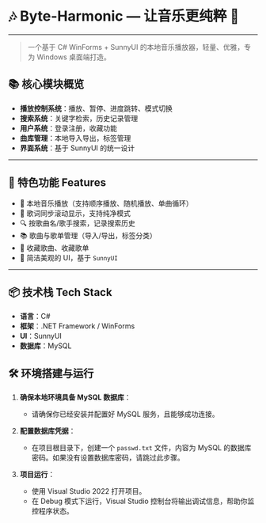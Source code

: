 # 🎶 Byte-Harmonic — 让音乐更纯粹 🎵

------

> 一个基于 C# WinForms + SunnyUI 的本地音乐播放器，轻量、优雅，专为 Windows 桌面端打造。

## 📚 核心模块概览

- **播放控制系统**：播放、暂停、进度跳转、模式切换
- **搜索系统**：关键字检索，历史记录管理
- **用户系统**：登录注册，收藏功能
- **曲库管理**：本地导入导出，标签管理
- **界面系统**：基于 SunnyUI 的统一设计

------

## 🌟 特色功能 Features

- 🎵 本地音乐播放（支持顺序播放、随机播放、单曲循环）
- 📝 歌词同步滚动显示，支持纯净模式
- 🔍 按歌曲名/歌手搜索，记录搜索历史
- 📚 歌曲与歌单管理（导入/导出，标签分类）
- 💾 收藏歌曲、收藏歌单
- 🧩 简洁美观的 UI，基于 `SunnyUI`

------

## 📦 技术栈 Tech Stack

- **语言**：C#
- **框架**：.NET Framework / WinForms
- **UI**：SunnyUI
- **数据库**：MySQL

## 🛠️ 环境搭建与运行

1. **确保本地环境具备 MySQL 数据库**：

   * 请确保你已经安装并配置好 MySQL 服务，且能够成功连接。

2. **配置数据库凭据**：

   * 在项目根目录下，创建一个 `passwd.txt` 文件，内容为 MySQL 的数据库密码。如果没有设置数据库密码，请跳过此步骤。

3. **项目运行**：

   * 使用 Visual Studio 2022 打开项目。
   * 在 Debug 模式下运行，Visual Studio 控制台将输出调试信息，帮助你监控程序状态。

